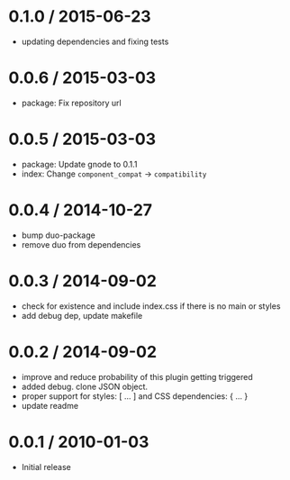 
0.1.0 / 2015-06-23
==================

  * updating dependencies and fixing tests

0.0.6 / 2015-03-03
==================

  * package: Fix repository url

0.0.5 / 2015-03-03
==================

  * package: Update gnode to 0.1.1
  * index: Change `component_compat` -> `compatibility`

0.0.4 / 2014-10-27
==================

  * bump duo-package
  * remove duo from dependencies

0.0.3 / 2014-09-02
==================

 * check for existence and include index.css if there is no main or styles
 * add debug dep, update makefile

0.0.2 / 2014-09-02
==================

 * improve and reduce probability of this plugin getting triggered
 * added debug. clone JSON object.
 * proper support for styles: [ ... ] and CSS dependencies: { ... }
 * update readme

0.0.1 / 2010-01-03
==================

  * Initial release
